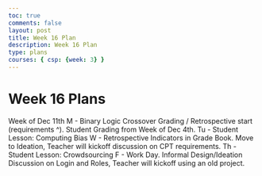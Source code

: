 ```yaml
---
toc: true
comments: false
layout: post
title: Week 16 Plan
description: Week 16 Plan
type: plans 
courses: { csp: {week: 3} }
---
```


# Week 16 Plans

Week of Dec 11th M - Binary Logic Crossover Grading / Retrospective start (requirements ^). Student Grading from Week of Dec 4th. Tu - Student Lesson: Computing Bias W - Retrospective Indicators in Grade Book. Move to Ideation, Teacher will kickoff discussion on CPT requirements. Th - Student Lesson: Crowdsourcing F - Work Day. Informal Design/Ideation Discussion on Login and Roles, Teacher will kickoff using an old project.